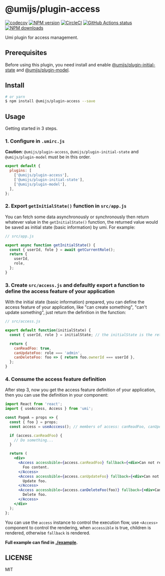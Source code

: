 # @umijs/plugin-access

[![codecov](https://codecov.io/gh/umijs/plugin-access/branch/master/graph/badge.svg)](https://codecov.io/gh/umijs/plugin-access)
[![NPM version](https://img.shields.io/npm/v/@umijs/plugin-access.svg?style=flat)](https://npmjs.org/package/@umijs/plugin-access)
[![CircleCI](https://circleci.com/gh/umijs/plugin-access/tree/master.svg?style=svg)](https://circleci.com/gh/umijs/plugin-access/tree/master)
[![GitHub Actions status](https://github.com/umijs/plugin-access/workflows/Node%20CI/badge.svg)](https://github.com/umijs/plugin-access)
[![NPM downloads](http://img.shields.io/npm/dm/@umijs/plugin-access.svg?style=flat)](https://npmjs.org/package/@umijs/plugin-access)

Umi plugin for access management.

## Prerequisites

Before using this plugin, you need install and enable [@umijs/plugin-initial-state](https://www.npmjs.com/package/@umijs/plugin-initial-state) and [@umijs/plugin-model](https://www.npmjs.com/package/@umijs/plugin-model).

## Install

```bash
# or yarn
$ npm install @umijs/plugin-access --save
```

## Usage

Getting started in 3 steps.

### 1. Configure in `.umirc.js`

**Caution**: `@umijs/plugin-access`, `@umijs/plugin-initial-state` and `@umijs/plugin-model` must be in this order.

```js
export default {
  plugins: [
    ['@umijs/plugin-access'],
    ['@umijs/plugin-initial-state'],
    ['@umijs/plugin-model'],
  ],
};
```

### 2. Export `getInitialState()` function in `src/app.js`

You can fetch some data asynchronously or synchronously then return whatever value in the `getInitialState()` function, the returned value would be saved as initial state (basic information) by umi. For example:

```js
// src/app.js

export async function getInitialState() {
  const { userId, fole } = await getCurrentRole();
  return {
    userId,
    role,
  };
}
```

### 3. Create `src/access.js` and defaultly export a function to define the access feature of your application

With the initial state (basic information) prepared, you can define the access feature of your application, like "can create something", "can't update something", just return the definition in the function:

```js
// src/access.js

export default function(initialState) {
  const { userId, role } = initialState; // the initialState is the returned value in step 2

  return {
    canReadFoo: true,
    canUpdateFoo: role === 'admin',
    canDeleteFoo: foo => { return foo.ownerId === userId },
  };
}
```

### 4. Consume the access feature definition

After step 3, now you get the access feature definition of your application, then you can use the definition in your component:

```jsx
import React from 'react';
import { useAccess, Access } from 'umi';

const PageA = props => {
  const { foo } = props;
  const access = useAcccess(); // members of access: canReadFoo, canUpdateFoo, canDeleteFoo

  if (access.canReadFoo) {
    // Do something...
  }

  return (
    <div>
      <Access accessbible={access.canReadFoo} fallback={<div>Can not read foo content.</div>}>
        Foo content.
      </Access>
      <Access accessbible={access.canUpdateFoo} fallback={<div>Can not update foo.</div>}>
        Update foo.
      </Access>
      <Access accessbible={access.canDeleteFoo(foo)} fallback={<div>Can not delete foo.</div>}>
        Delete foo.
      </Access>
    </div>
  );
};
```

You can use the `access` instance to control the execution flow, use `<Access>` component to control the rendering, when `accessible` is true, children is rendered, otherwise `fallback` is rendered.


**Full example can find in [./example](https://github.com/umijs/plugin-access/tree/master/example).**

## LICENSE

MIT
